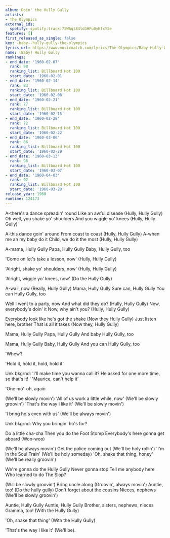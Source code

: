 ```yaml
---
album: Doin' the Hully Gully
artists:
- The Olympics
external_ids:
  spotify: spotify:track:75WAqt84ld3HPu0yKfxY3e
features: []
first_released_as_single: false
key: -baby--hully-gully-the-olympics
lyrics_url: https://www.musixmatch.com/lyrics/The-Olympics/Baby-Hully-Gully
name: (Baby) Hully Gully
rankings:
- end_date: '1960-02-07'
  rank: 98
  ranking_list: Billboard Hot 100
  start_date: '1960-02-01'
- end_date: '1960-02-14'
  rank: 83
  ranking_list: Billboard Hot 100
  start_date: '1960-02-08'
- end_date: '1960-02-21'
  rank: 77
  ranking_list: Billboard Hot 100
  start_date: '1960-02-15'
- end_date: '1960-02-28'
  rank: 72
  ranking_list: Billboard Hot 100
  start_date: '1960-02-22'
- end_date: '1960-03-06'
  rank: 86
  ranking_list: Billboard Hot 100
  start_date: '1960-02-29'
- end_date: '1960-03-13'
  rank: 98
  ranking_list: Billboard Hot 100
  start_date: '1960-03-07'
- end_date: '1960-04-03'
  rank: 92
  ranking_list: Billboard Hot 100
  start_date: '1960-03-28'
release_year: 1960
runtime: 124173
---
```

A-there's a dance spreadin' round
Like an awful disease
(Hully, Hully Gully)
Oh well, you shake yo' shoulders
And you wiggle yo' knees
(Hully, Hully Gully)

A-this dance goin' around
From coast to coast
(Hully, Hully Gully)
A-when me an my baby do it
Child, we do it the most
(Hully, Hully Gully)

A-mama, Hully Gully
Papa, Hully Gully
Baby, Hully Gully, too

'Come on let's take a lesson, now'
(Hully, Hully Gully)

'Alright, shake yo' shoulders, now'
(Hully, Hully Gully)

'Alright, wiggle yo' knees, now'
(Do the Hully Gully)

A-wail, now
(Really, Hully Gully)
Mama, Hully Gully
Sure can, Hully Gully
You can Hully Gully, too

Well
I went to a party, now
And what did they do?
(Hully, Hully Gully)
Now, everybody's doin' it
Now, why ain't you?
(Hully, Hully Gully)

Everybody look like he's got the shake
(Now they Hully Gully)
Just listen here, brother
That is all it takes
(Now they, Hully Gully)

Mama, Hully Gully
Papa, Hully Gully
And baby Hully Gully, too

Mama, Hully Gully
Baby, Hully Gully
And you can Hully Gully, too

'Whew'!

'Hold it, hold it, hold, hold it'

Unk bkgrnd:
'I'll make time you wanna call it?
He asked for one more time, so that's it! '
'Maurice, can't help it'

'One mo'-oh, again

(We'll be slowly movin')
'All of us work a little while, now'
(We'll be slowly groovin')
'That's the way I like it'
(We'll be slowly movin')

'I bring ho's even with us'
(We'll be always movin')

Unk bkgrnd:
Why you bringin' ho's for?

Do a little cha-cha
Then you do the Foot Stomp
Everybody's here gonna get aboard
(Woo-woo)

(We'll be always movin')
Get the police coming out
(We'll be holy rollin')
'I'm in the Soul Train'
(We'll be holy someday)
'Oh, shake that thing, honey'
(We'll be really groovin')

We're gonna do the Hully Gully
Never gonna stop
Tell me anybody here
Who learned to do The Slop?

(Will be slowly groovin')
Bring uncle along
(Groovin', always movin')
Auntie, too!
(Do the hully gully)
Don't forget about the cousins
Nieces, nephews
(We'll be slowly groovin')

Auntie, Hully Gully
Auntie, Hully Gully
Brother, sisters, nephews, nieces
Gramma, too!
(With the Hully Gully)

'Oh, shake that thing'
(With the Hully Gully)

'That's the way I like it'
(We'll be).
